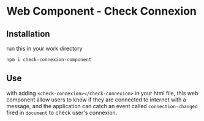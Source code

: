 # Web Component - Check Connexion

## Installation

run this in your work directory

    npm i check-connexion-component
    
## Use 

with adding `<check-connexion></check-connexion>` in your html file, this web component allow users to know if they are connected to internet with a message, and the application can catch an event called `connection-changed` fired in `document` to check user's connexion.